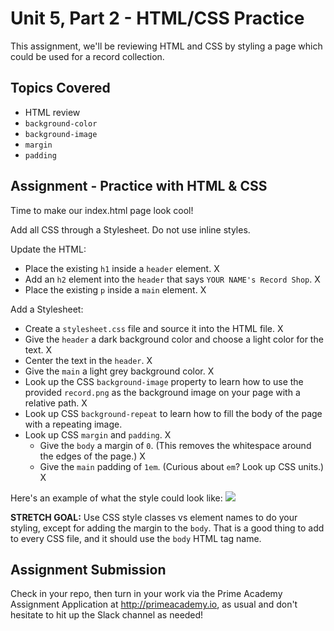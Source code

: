 # Unit 5, Part 2 - HTML/CSS Practice

This assignment, we'll be reviewing HTML and CSS by styling a page which could be used for a record collection.

## Topics Covered

- HTML review
- `background-color`
- `background-image`
- `margin`
- `padding`

## Assignment - Practice with HTML & CSS

Time to make our index.html page look cool!

Add all CSS through a Stylesheet. Do not use inline styles.

Update the HTML:

- Place the existing `h1` inside a `header` element. X
- Add an `h2` element into the `header` that says `YOUR NAME's Record Shop`. X
- Place the existing `p` inside a `main` element. X

Add a Stylesheet:

- Create a `stylesheet.css` file and source it into the HTML file. X
- Give the `header` a dark background color and choose a light color for the text. X
- Center the text in the `header`. X
- Give the `main` a light grey background color. X
- Look up the CSS `background-image` property to learn how to use the provided `record.png` as the background image on your page with a relative path. X
- Look up CSS `background-repeat` to learn how to fill the body of the page with a repeating image.
- Look up CSS `margin` and `padding`. X
  - Give the `body` a margin of `0`. (This removes the whitespace around the edges of the page.) X
  - Give the `main` padding of `1em`. (Curious about `em`? Look up CSS units.) X

Here's an example of what the style could look like:
<img src="./example.png">

**STRETCH GOAL:** Use CSS style classes vs element names to do your styling, except for adding the margin to the `body`. That is a good thing to add to every CSS file, and it should use the `body` HTML tag name.

## Assignment Submission

Check in your repo, then turn in your work via the Prime Academy Assignment Application at http://primeacademy.io, as usual and don't hesitate to hit up the Slack channel as needed!
